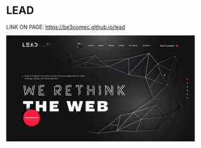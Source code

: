 # LEAD

LINK ON PAGE:
https://be3oomec.github.io/lead

![Главная страница сайта](design.jpg "Главная страница сайта")
